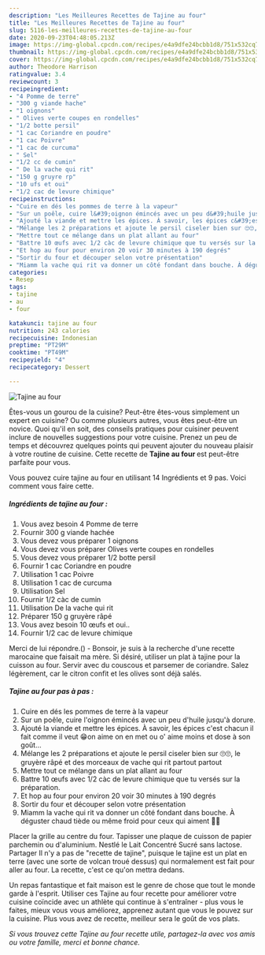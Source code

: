 ```yaml
---
description: "Les Meilleures Recettes de Tajine au four"
title: "Les Meilleures Recettes de Tajine au four"
slug: 5116-les-meilleures-recettes-de-tajine-au-four
date: 2020-09-23T04:48:05.213Z
image: https://img-global.cpcdn.com/recipes/e4a9dfe24bcbb1d8/751x532cq70/tajine-au-four-photo-principale-de-la-recette.jpg
thumbnail: https://img-global.cpcdn.com/recipes/e4a9dfe24bcbb1d8/751x532cq70/tajine-au-four-photo-principale-de-la-recette.jpg
cover: https://img-global.cpcdn.com/recipes/e4a9dfe24bcbb1d8/751x532cq70/tajine-au-four-photo-principale-de-la-recette.jpg
author: Theodore Harrison
ratingvalue: 3.4
reviewcount: 3
recipeingredient:
- "4 Pomme de terre"
- "300 g viande hache"
- "1 oignons"
- " Olives verte coupes en rondelles"
- "1/2 botte persil"
- "1 cac Coriandre en poudre"
- "1 cac Poivre"
- "1 cac de curcuma"
- " Sel"
- "1/2 cc de cumin"
- " De la vache qui rit"
- "150 g gruyre rp"
- "10 ufs et oui"
- "1/2 cac de levure chimique"
recipeinstructions:
- "Cuire en dés les pommes de terre à la vapeur"
- "Sur un poêle, cuire l&#39;oignon émincés avec un peu d&#39;huile jusqu&#39;à dorure."
- "Ajouté la viande et mettre les épices. À savoir, les épices c&#39;est chacun il fait comme il veut 😁on aime on en met ou o&#39; aime moins et dose à son goût..."
- "Mélange les 2 préparations et ajoute le persil ciseler bien sur 🙄🙄, le gruyère râpé et des morceaux de vache qui rit partout partout"
- "Mettre tout ce mélange dans un plat allant au four"
- "Battre 10 œufs avec 1/2 càc de levure chimique que tu versés sur la préparation."
- "Et hop au four pour environ 20 voir 30 minutes à 190 degrés"
- "Sortir du four et découper selon votre présentation"
- "Miamm la vache qui rit va donner un côté fondant dans bouche. À déguster chaud tiède ou même froid pour ceux qui aiment 🤔😜"
categories:
- Resep
tags:
- tajine
- au
- four

katakunci: tajine au four 
nutrition: 243 calories
recipecuisine: Indonesian
preptime: "PT29M"
cooktime: "PT49M"
recipeyield: "4"
recipecategory: Dessert

---
```



![Tajine au four](https://img-global.cpcdn.com/recipes/e4a9dfe24bcbb1d8/751x532cq70/tajine-au-four-photo-principale-de-la-recette.jpg)

Êtes-vous un gourou de la cuisine? Peut-être êtes-vous simplement un expert en cuisine? Ou comme plusieurs autres, vous êtes peut-être un novice. Quoi qu'il en soit, des conseils pratiques pour cuisiner peuvent inclure de nouvelles suggestions pour votre cuisine. Prenez un peu de temps et découvrez quelques points qui peuvent ajouter du nouveau plaisir à votre routine de cuisine. Cette recette de <strong> Tajine au four </strong> est peut-être parfaite pour vous.

<!--inarticleads1-->

Vous pouvez cuire tajine au four en utilisant 14 Ingrédients et 9 pas. Voici comment vous faire cette.

##### Ingrédients de tajine au four :

1. Vous avez besoin 4 Pomme de terre
1. Fournir 300 g viande hachée
1. Vous devez vous préparer 1 oignons
1. Vous devez vous préparer  Olives verte coupes en rondelles
1. Vous devez vous préparer 1/2 botte persil
1. Fournir 1 cac Coriandre en poudre
1. Utilisation 1 cac Poivre
1. Utilisation 1 cac de curcuma
1. Utilisation  Sel
1. Fournir 1/2 càc de cumin
1. Utilisation  De la vache qui rit
1. Préparer 150 g gruyère râpé
1. Vous avez besoin 10 œufs et oui..
1. Fournir 1/2 cac de levure chimique


Merci de lui répondre.() - Bonsoir, je suis à la recherche d&#39;une recette marocaine que faisait ma mère. Si désiré, utiliser un plat à tajine pour la cuisson au four. Servir avec du couscous et parsemer de coriandre. Salez légèrement, car le citron confit et les olives sont déjà salés. 

<!--inarticleads2-->

##### Tajine au four pas à pas :

1. Cuire en dés les pommes de terre à la vapeur
1. Sur un poêle, cuire l&#39;oignon émincés avec un peu d&#39;huile jusqu&#39;à dorure.
1. Ajouté la viande et mettre les épices. À savoir, les épices c&#39;est chacun il fait comme il veut 😁on aime on en met ou o&#39; aime moins et dose à son goût...
1. Mélange les 2 préparations et ajoute le persil ciseler bien sur 🙄🙄, le gruyère râpé et des morceaux de vache qui rit partout partout
1. Mettre tout ce mélange dans un plat allant au four
1. Battre 10 œufs avec 1/2 càc de levure chimique que tu versés sur la préparation.
1. Et hop au four pour environ 20 voir 30 minutes à 190 degrés
1. Sortir du four et découper selon votre présentation
1. Miamm la vache qui rit va donner un côté fondant dans bouche. À déguster chaud tiède ou même froid pour ceux qui aiment 🤔😜


Placer la grille au centre du four. Tapisser une plaque de cuisson de papier parchemin ou d&#39;aluminium. Nestlé le Lait Concentré Sucré sans lactose. Partager Il n&#39;y a pas de &#34;recette de tajine&#34;, puisque le tajine est un plat en terre (avec une sorte de volcan troué dessus) qui normalement est fait pour aller au four. La recette, c&#39;est ce qu&#39;on mettra dedans. 

<!--inarticleads1-->

<p>
Un repas fantastique et fait maison est le genre de chose que tout le monde garde à l'esprit. Utiliser ces Tajine au four recette pour améliorer votre cuisine coïncide avec un athlète qui continue à s'entraîner - plus vous le faites, mieux vous vous améliorez, apprenez autant que vous le pouvez sur la cuisine. Plus vous avez de recette, meilleur sera le goût de vos plats.
</p>

<p>
<i>Si vous trouvez cette Tajine au four recette utile, partagez-la avec vos amis ou votre famille, merci et bonne chance.</i>
</p>
